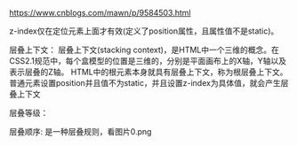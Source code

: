 https://www.cnblogs.com/mawn/p/9584503.html

z-index仅在定位元素上面才有效(定义了position属性，且属性值不是static)。




层叠上下文：
    层叠上下文(stacking context)，是HTML中一个三维的概念。在CSS2.1规范中，每个盒模型的位置是三维的，分别是平面画布上的X轴，Y轴以及表示层叠的Z轴。
    HTML中的根元素<html></html>本身就具有层叠上下文，称为根层叠上下文。
    普通元素设置position并且值不为static，并且设置z-index为具体值，就会产生层叠上下文


层叠等级：


层叠顺序:
        是一种层叠规则，看图片0.png
